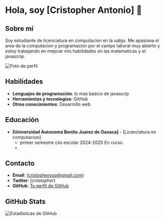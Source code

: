 # Hola, soy [Cristopher Antonio] 👋

## Sobre mí
Soy estudiante de licenciatura en computacion en la uabjo. Me apasiona el area de la computacion y programacion por el campo laboral muy abierto y estoy trabajando en mejorar mis habilidades en las matematicas y el javascrip. 

![Foto de perfil](https://live.staticflickr.com/3089/2426587491_a333fe9498_n.jpg) 

## Habilidades

- **Lenguajes de programación**: lo mas basico de javascrip
- **Herramientas y tecnologías**: GitHub
- **Otros conocimientos**: Desarrollo web



## Educación

- **[Universidad Autonoma Benito Juarez de Oaxaca]** - [Licenciatura en computacion]
  - primer semestre cilo escolar 2024-2025 En curso.
  -  

## Contacto

- **Email**: [cristopherouo@gmail.com)
- **Twitter**: [_criistopher_)
- **GitHub**: [Tu perfil de GitHub](https://github.com/tu_usuario)

## GitHub Stats

![Estadísticas de GitHub](https://github-readme-stats.vercel.app/api?username=tu_usuario&show_icons=true&hide_title=true&hide=prs&count_private=true&theme=radical)

